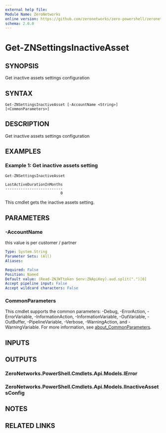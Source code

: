 ```yaml
---
external help file:
Module Name: ZeroNetworks
online version: https://github.com/zeronetworks/zero-powershell/zeronetworks/get-znsettingsinactiveasset
schema: 2.0.0
---
```


# Get-ZNSettingsInactiveAsset

## SYNOPSIS
Get inactive assets settings configuration

## SYNTAX

```
Get-ZNSettingsInactiveAsset [-AccountName <String>] [<CommonParameters>]
```

## DESCRIPTION
Get inactive assets settings configuration

## EXAMPLES

### Example 1: Get inactive assets setting
```powershell
Get-ZNSettingsInactiveAsset
```

```output
LastActiveDurationInMonths
--------------------------
                         0
```

This cmdlet gets the inactive assets setting.

## PARAMETERS

### -AccountName
this value is per customer / partner

```yaml
Type: System.String
Parameter Sets: (All)
Aliases:

Required: False
Position: Named
Default value: (Read-ZNJWTtoken $env:ZNApiKey).aud.split(".")[0]
Accept pipeline input: False
Accept wildcard characters: False
```

### CommonParameters
This cmdlet supports the common parameters: -Debug, -ErrorAction, -ErrorVariable, -InformationAction, -InformationVariable, -OutVariable, -OutBuffer, -PipelineVariable, -Verbose, -WarningAction, and -WarningVariable. For more information, see [about_CommonParameters](http://go.microsoft.com/fwlink/?LinkID=113216).

## INPUTS

## OUTPUTS

### ZeroNetworks.PowerShell.Cmdlets.Api.Models.IError

### ZeroNetworks.PowerShell.Cmdlets.Api.Models.IInactiveAssetsConfig

## NOTES

## RELATED LINKS

